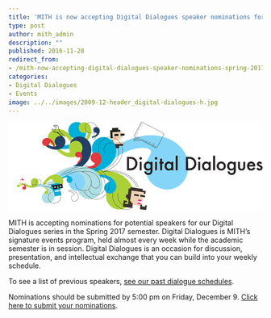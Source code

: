 ```yaml
---
title: 'MITH is now accepting Digital Dialogues speaker nominations for Spring 2017!'
type: post
author: mith_admin
description: ""
published: 2016-11-28
redirect_from: 
- /mith-now-accepting-digital-dialogues-speaker-nominations-spring-2017/
categories:
- Digital Dialogues
- Events
image: ../../images/2009-12-header_digital-dialogues-h.jpg
---
```

![Digital Dialogues](../../images/2009-12-header_digital-dialogues-h.jpg)

MITH is accepting nominations for potential speakers for our Digital Dialogues series in the Spring 2017 semester. Digital Dialogues is MITH’s signature events program, held almost every week while the academic semester is in session. Digital Dialogues is an occasion for discussion, presentation, and intellectual exchange that you can build into your weekly schedule.

To see a list of previous speakers, [see our past dialogue schedules](http://mith.umd.edu/digital-dialogues/past-dialogue-schedules/).

Nominations should be submitted by 5:00 pm on Friday, December 9. [Click here to submit your nominations](https://goo.gl/forms/uVuBUvXDAJdxPjo13).
